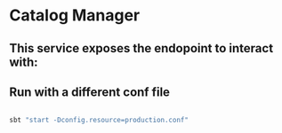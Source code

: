 # Catalog Manager

This service exposes the endopoint to interact with:
- 



## Run with a different conf file

```sh

sbt "start -Dconfig.resource=production.conf"

```